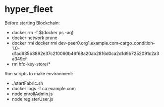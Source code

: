 # hyper_fleet

Before starting Blockchain:
* docker rm -f $(docker ps -aq)
* docker network prune
* docker rmi docker rmi dev-peer0.org1.example.com-cargo_condition-1.0-d1ad635b3892e37c210060b46f68a20ab2816d0ca2d1d9b7252091c2a3a349cf
* rm hfc-key-store/*


Run scripts to make environment:
* ./startFabric.sh
* docker logs -f ca.example.com
* node enrollAdmin.js
* node registerUser.js
